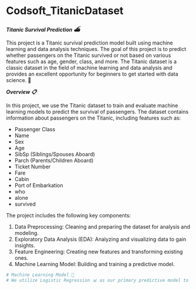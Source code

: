# Codsoft_TitanicDataset
***Titanic Survival Prediction ⛴️***

This project is a Titanic survival prediction model built using machine learning and data analysis techniques. The goal of this project is to predict whether passengers on the Titanic survived or not based on various features such as age, gender, class, and more. The Titanic dataset is a classic dataset in the field of machine learning and data analysis and provides an excellent opportunity for beginners to get started with data science. 🚢

***Overview 📋***

In this project, we use the Titanic dataset to train and evaluate machine learning models to predict the survival of passengers. The dataset contains information about passengers on the Titanic, including features such as:

- Passenger Class
- Name
- Sex
- Age
- SibSp (Siblings/Spouses Aboard)
- Parch (Parents/Children Aboard)
- Ticket Number
- Fare
- Cabin
- Port of Embarkation
- who
- alone
- survived

The project includes the following key components:

1. Data Preprocessing: Cleaning and preparing the dataset for analysis and modeling.
2. Exploratory Data Analysis (EDA): Analyzing and visualizing data to gain insights.
3. Feature Engineering: Creating new features and transforming existing ones.
4. Machine Learning Model: Building and training a predictive model.

```python
# Machine Learning Model 🤖
# We utilize Logistic Regression 📊 as our primary predictive model to make survival predictions.
